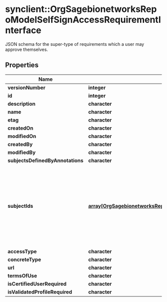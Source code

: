 # synclient::OrgSagebionetworksRepoModelSelfSignAccessRequirementInterface

JSON schema for the super-type of requirements which a user may approve themselves.

## Properties
Name | Type | Description | Notes
------------ | ------------- | ------------- | -------------
**versionNumber** | **integer** |  | [optional] 
**id** | **integer** |  | [optional] 
**description** | **character** |  | [optional] 
**name** | **character** |  | [optional] 
**etag** | **character** |  | [optional] 
**createdOn** | **character** |  | [optional] 
**modifiedOn** | **character** |  | [optional] 
**createdBy** | **character** |  | [optional] 
**modifiedBy** | **character** |  | [optional] 
**subjectsDefinedByAnnotations** | **character** |  | [optional] 
**subjectIds** | [**array[OrgSagebionetworksRepoModelRestrictableObjectDescriptor]**](org.sagebionetworks.repo.model.RestrictableObjectDescriptor.md) | The IDs of the items controlled by this Access Requirement when &#39;subjectsDefinedByAnnotations&#x3D;false&#39;. This property is mutually exclusive with &#39;subjectsDefinedByAnnotations&#39;.  When &#39;subjectsDefinedByAnnotations&#x3D;true&#39; then this property must be empty or excluded.  Required when creating or updating and &#39;subjectsDefinedByAnnotations&#x3D;false&#39; or &#39;subjectsDefinedByAnnotations&#39; is excluded. | [optional] 
**accessType** | **character** |  | [optional] 
**concreteType** | **character** |  | [optional] 
**url** | **character** |  | [optional] 
**termsOfUse** | **character** |  | [optional] 
**isCertifiedUserRequired** | **character** |  | [optional] 
**isValidatedProfileRequired** | **character** |  | [optional] 


